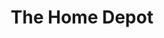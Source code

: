 ---
title: "The Home Depot"
url: /saint-louis/the-home-depot-south-lindberg-boulevard/
shop: Baumarkt
---